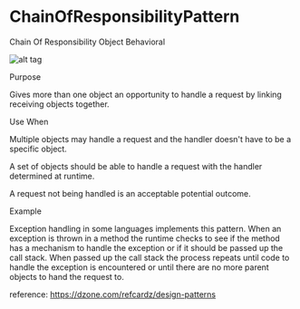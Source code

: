 # ChainOfResponsibilityPattern
Chain Of Responsibility Object Behavioral

![alt tag](https://dzone.com/storage/rc-covers/10609-thumb.png)

Purpose

Gives more than one object an opportunity to handle a request by linking receiving objects together.

Use When

Multiple objects may handle a request and the handler doesn't have to be a specific object.

A set of objects should be able to handle a request with the handler determined at runtime.

A request not being handled is an acceptable potential outcome.

Example

Exception handling in some languages implements this pattern. When an exception is thrown in a method the runtime checks to see if the method has a mechanism to handle the exception or if it should be passed up the call stack. When passed up the call stack the process repeats until code to handle the exception is encountered or until there are no more parent objects to hand the request to.

reference:
https://dzone.com/refcardz/design-patterns
